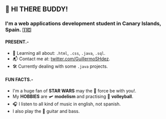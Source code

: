 ## 🤘 HI THERE BUDDY!
### I'm a web applications development student in Canary Islands, Spain. 🇮🇨
#### PRESENT.-
- 🌱 Learning all about: `.html`, `.css`, `.java`, `.sql`.
- 📬 Contact me at: [twitter.com/GuillermoSHdez](twitter.com/GuillermoSHdez).
- 🛠️ Currently dealing with some `.java` projects.
#### FUN FACTS.-
- I'm a huge fan of **STAR WARS** may the 🦾 force be with you!.
- My **HOBBIES** are 🛩️ **modelism** and practising 🏐 **volleyball**.
- 🎧 I listen to all kind of music in english, not spanish.
- I also play the 🎸 guitar and bass.

